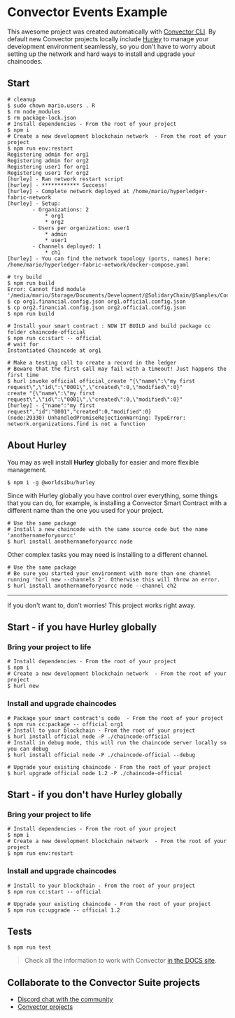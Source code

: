 # Convector Events Example

This awesome project was created automatically with <a href="https://github.com/worldsibu/convector-cli" target="_blank">Convector CLI</a>.
By default new Convector projects locally include <a href="https://github.com/worldsibu/hurley">Hurley</a> to manage your development environment seamlessly, so you don't have to worry about setting up the network and hard ways to install  and upgrade your chaincodes.

## Start

```shell
# cleanup
$ sudo chown mario.users . R
$ rm node_modules
$ rm package-lock.json
# Install dependencies - From the root of your project
$ npm i
# Create a new development blockchain network  - From the root of your project
$ npm run env:restart
Registering admin for org1
Registering admin for org2
Registering user1 for org1
Registering user1 for org2
[hurley] - Ran network restart script
[hurley] - ************ Success!
[hurley] - Complete network deployed at /home/mario/hyperledger-fabric-network
[hurley] - Setup:
        - Organizations: 2
            * org1
            * org2
        - Users per organization: user1 
            * admin 
            * user1
        - Channels deployed: 1
            * ch1
[hurley] - You can find the network topology (ports, names) here: /home/mario/hyperledger-fabric-network/docker-compose.yaml

# try build
$ npm run build
Error: Cannot find module '/media/mario/Storage/Documents/Development/@SolidaryChain/@Samples/ConvectorExampleEvents/org1.official.config.json'
$ cp org1.financial.config.json org1.official.config.json
$ cp org2.financial.config.json org2.official.config.json
$ npm run build

# Install your smart contract : NOW IT BUILD and build package cc folder chaincode-official
$ npm run cc:start -- official
# wait for
Instantiated Chaincode at org1

# Make a testing call to create a record in the ledger
# Beware that the first call may fail with a timeout! Just happens the first time
$ hurl invoke official official_create "{\"name\":\"my first request\",\"id\":\"0001\",\"created\":0,\"modified\":0}"
create "{\"name\":\"my first request\",\"id\":\"0001\",\"created\":0,\"modified\":0}"
[hurley] - {"name":"my first request","id":"0001","created":0,"modified":0}
(node:29330) UnhandledPromiseRejectionWarning: TypeError: network.organizations.find is not a function
```

## About Hurley

You may as well install **Hurley** globally for easier and more flexible management. 

```shell
$ npm i -g @worldsibu/hurley
```

Since with Hurley globally you have control over everything, some things that you can do, for example, is installing a Convector Smart Contract with a different name than the one you used for your project.

```shell
# Use the same package
# Install a new chaincode with the same source code but the name 'anothernameforyourcc'
$ hurl install anothernameforyourcc node
```

Other complex tasks you may need is installing to a different channel.

```shell
# Use the same package
# Be sure you started your environment with more than one channel running 'hurl new --channels 2'. Otherwise this will throw an error.
$ hurl install anothernameforyourcc node --channel ch2
```

---

If you don't want to, don't worries! This project works right away.

## Start - if you have Hurley globally

### Bring your project to life 

```shell
# Install dependencies - From the root of your project
$ npm i
# Create a new development blockchain network  - From the root of your project
$ hurl new
```

###  Install and upgrade chaincodes

```shell
# Package your smart contract's code  - From the root of your project
$ npm run cc:package -- official org1
# Install to your blockchain - From the root of your project
$ hurl install official node -P ./chaincode-official
# Install in debug mode, this will run the chaincode server locally so you can debug
$ hurl install official node -P ./chaincode-official --debug

# Upgrade your existing chaincode - From the root of your project
$ hurl upgrade official node 1.2 -P ./chaincode-official
```

## Start - if you don't have Hurley globally

### Bring your project to life 

```shell
# Install dependencies - From the root of your project
$ npm i
# Create a new development blockchain network  - From the root of your project
$ npm run env:restart
```

###  Install and upgrade chaincodes

```shell
# Install to your blockchain - From the root of your project
$ npm run cc:start -- official

# Upgrade your existing chaincode - From the root of your project
$ npm run cc:upgrade -- official 1.2
```

## Tests

```shell
$ npm run test
```

> Check all the information to work with Convector <a href="https://worldsibu.github.io/convector" target="_blank">in the DOCS site</a>.

## Collaborate to the Convector Suite projects

* <a href="https://discord.gg/twRwpWt" target="_blank">Discord chat with the community</a>
* <a href="https://github.com/worldsibu" target="_blank">Convector projects</a>
